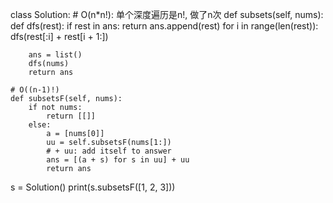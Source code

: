 class Solution:
    # O(n*n!): 单个深度遍历是n!, 做了n次
    def subsets(self, nums):
        def dfs(rest):
            if rest in ans:
                return
            ans.append(rest)
            for i in range(len(rest)):
                dfs(rest[:i] + rest[i + 1:])

        ans = list()
        dfs(nums)
        return ans

    # O((n-1)!)
    def subsetsF(self, nums):
        if not nums:
            return [[]]
        else:
            a = [nums[0]]
            uu = self.subsetsF(nums[1:])
            # + uu: add itself to answer
            ans = [(a + s) for s in uu] + uu
            return ans


s = Solution()
print(s.subsetsF([1, 2, 3]))
